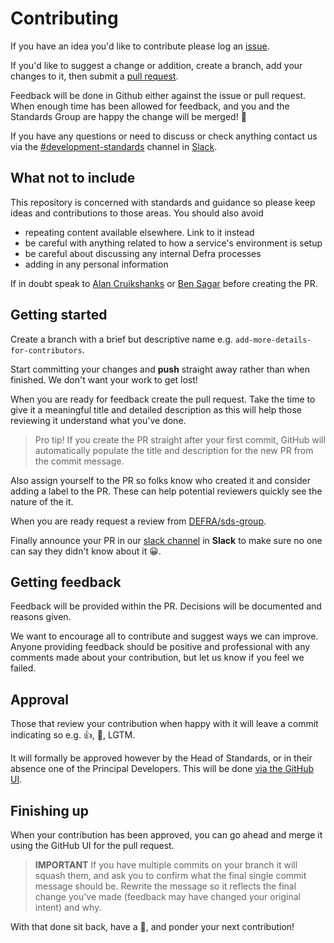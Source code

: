 # Contributing

If you have an idea you'd like to contribute please log an [issue](https://help.github.com/en/articles/about-issues).

If you'd like to suggest a change or addition, create a branch, add your changes to it, then submit a [pull request](https://help.github.com/en/articles/about-pull-requests).

Feedback will be done in Github either against the issue or pull request. When enough time has been allowed for feedback, and you and the Standards Group are happy the change will be merged! 🎉

If you have any questions or need to discuss or check anything contact us via the [#development-standards](https://defra-digital.slack.com/messages/development-standards/) channel in [Slack](https://defra-digital.slack.com/).

## What not to include

This repository is concerned with standards and guidance so please keep ideas and contributions to those areas. You should also avoid

- repeating content available elsewhere. Link to it instead
- be careful with anything related to how a service's environment is setup
- be careful about discussing any internal Defra processes
- adding in any personal information

If in doubt speak to [Alan Cruikshanks](https://github.com/cruikshanks) or [Ben Sagar](https://github.com/bensagar-ea) before creating the PR.

## Getting started

Create a branch with a brief but descriptive name e.g. `add-more-details-for-contributors`.

Start committing your changes and **push** straight away rather than when finished. We don't want your work to get lost!

When you are ready for feedback create the pull request. Take the time to give it a meaningful title and detailed description as this will help those reviewing it understand what you've done.

> Pro tip! If you create the PR straight after your first commit, GitHub will automatically populate the title and description for the new PR from the commit message.

Also assign yourself to the PR so folks know who created it and consider adding a label to the PR. These can help potential reviewers quickly see the nature of the it.

When you are ready request a review from [DEFRA/sds-group](https://github.com/orgs/DEFRA/teams/sds-group).

Finally announce your PR in our [slack channel](https://defra-digital.slack.com/messages/development/) in **Slack** to make sure no one can say they didn't know about it 😀.

## Getting feedback

Feedback will be provided within the PR. Decisions will be documented and reasons given.

We want to encourage all to contribute and suggest ways we can improve. Anyone providing feedback should be positive and professional with any comments made about your contribution, but let us know if you feel we failed.

## Approval

Those that review your contribution when happy with it will leave a commit indicating so e.g. 👍, 🚢, LGTM.

It will formally be approved however by the Head of Standards, or in their absence one of the Principal Developers. This will be done [via the GitHub UI](https://help.github.com/en/articles/approving-a-pull-request-with-required-reviews).

## Finishing up

When your contribution has been approved, you can go ahead and merge it using the GitHub UI for the pull request.

> **IMPORTANT** If you have multiple commits on your branch it will squash them, and ask you to confirm what the final single commit message should be. Rewrite the message so it reflects the final change you've made (feedback may have changed your original intent) and why.

With that done sit back, have a 🍹, and ponder your next contribution!
